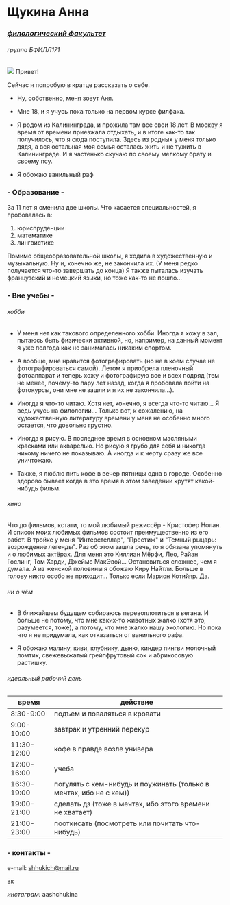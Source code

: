 # Щукина Анна
### *[филологический факультет](https://www.hse.ru/ba/philology/)*
###### *группа БФИЛЛ171*
![](https://apf.attachmail.ru/cgi-bin/readmsg/image1.jpeg?id=15216725710000000761%3B0%3B0&x-email=shhukich%40mail.ru&exif=1&rid=58967489531825163843715205936626535195)
Привет!

Сейчас я попробую в кратце рассказать о себе.
+ Ну, собственно, меня зовут Аня.
* Мне 18, и я учусь пока только на первом курсе филфака.
+ Я родом из Калининграда, и прожила там все свои 18 лет. В москву я время от времени приезжала отдыхать, и в итоге как-то так получилось, что я сюда поступила. Здесь из родных у меня только дядя, а вся остальная моя семья осталась жить и не тужить в Калининграде. И я частенько скучаю по своему мелкому брату и своему псу.
* Я обожаю ванильный раф
### - Образование -
За 11 лет я сменила две школы. Что касается специальностей, я пробовалась в:
1. юриспруденции
2. математике
3. лингвистике

Помимо общеобразовательной школы, я ходила в художественную и музыкальную. Ну и, конечно же, не закончила их. (У меня редко получается что-то завершать до конца)
Я также пыталась изучать французский и немецкий языки, но тоже как-то не пошло...
### - Вне учебы -
###### *хобби*
+ У меня нет как такового определенного хобби. Иногда я хожу в зал, пытаюсь быть физически активной, но, например, на данный момент я уже полгода как не занималась никаким спортом. 
* А вообще, мне нравится фотографировать (но не в коем случае не фотографироваться самой). Летом я приобрела пленочный фотоаппарат и теперь хожу и фотографирую все и всех подряд (тем не менее, почему-то пару лет назад, когда я пробовала пойти на фотокурсы, они мне не зашли и я их не закончила...). 
+ Иногда я что-то читаю. Хотя нет, конечно, я всегда что-то читаю... Я ведь учусь на филологии... Только вот, к сожалению, на художественную литературу времени у меня не особенно много остается, что довольно грустно. 
* Иногда я рисую. В последнее время в основном масляными красками или акварелью. Но рисую я грубо для себя и никогда никому ничего не показываю. А иногда и к черту сразу же все уничтожаю. 
+ Также, я люблю пить кофе в вечер пятницы одна в городе. Особенно здорово бывает когда в это время в этом заведении крутят какой-нибудь фильм. 
###### *кино*
Что до фильмов, кстати, то мой любимый режиссёр - Кристофер Нолан. И список моих любимых фильмов состоит преимущественно из его работ. В тройке у меня "Интерстеллар", "Престиж" и "Темный рыцарь: возрождение легенды". Раз об этом зашла речь, то я обязана упомянуть и о любимых актёрах. Для меня это Киллиан Мёрфи, Лео, Райан Гослинг, Том Харди, Джеймс МакЭвой... Остановиться сложнее, чем я думала. А из женской половины я обожаю Киру Найтли. Больше в голову никто особо не приходит... Только если Марион Котийяр. Да.
###### *ни о чём*
+ В ближайшем будущем собираюсь перевоплотиться в вегана. И больше не потому, что мне каких-то животных жалко (хотя это, разумеется, тоже), а потому, что мне жалко нашу экологию. Но пока что я не придумала, как отказаться от ванильного рафа.
* Я обожаю малину, киви, клубнику, дыню, киндер пингви молочный ломтик, свежевыжатый грейпфрутовый сок и абрикосовую растишку.
###### *идеальный рабочий день*
| время  | действие |
| ------------- | ------------- |
| 8:30-9:00  | подъем и поваляться в кровати  |
| 9:00-10:00  | завтрак и утренний перекур  |
| 11:30-12:00 | кофе в правде возле универа |
| 12:00-16:00 | учеба |
| 16:30-19:00 | погулять с кем-нибудь и поужинать (только в мечтах, ибо не с кем))  |
| 19:00-21:00 | сделать дз (тоже в мечтах, ибо этого времени не хватает) |
| 21:00-23:00 | пооткисать (посмотреть или почитать что-нибудь) |
### - контакты -
e-mail: shhukich@mail.ru

[вк](https://m.vk.com/imschukina)

*инстаграм:* aashchukina
